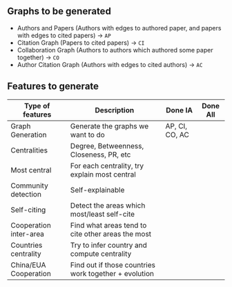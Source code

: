## Graphs to be generated

- Authors and Papers (Authors with edges to authored paper, and papers with edges to cited papers) -> `AP`
- Citation Graph (Papers to cited papers) -> `CI`
- Collaboration Graph (Authors to authors which authored some paper together) -> `CO`
- Author Citation Graph (Authors with edges to cited authors) -> `AC`   

## Features to generate

| Type of features 	        | Description 	                                        | Done IA           | Done All          |
|---------------	        |-------------	                                        |------------------ |------------------ |
| Graph Generation          | Generate the graphs we want to do                     | AP, CI, CO, AC    |         	        |
| Centralities     	        | Degree, Betweenness, Closeness, PR, etc               |         	        |         	        |
| Most central     	        | For each centrality, try explain most central         |         	        |         	        |
| Community detection       | Self-explainable                                      |         	        |          	        |
| Self-citing               | Detect the areas which most/least self-cite           |         	        |          	        |
| Cooperation inter-area    | Find what areas tend to cite other areas the most     |         	        |          	        |
| Countries centrality      | Try to infer country and compute centrality           |         	        |          	        |
| China/EUA Cooperation     | Find out if those countries work together + evolution |         	        |          	        |


